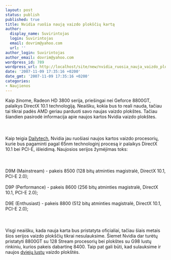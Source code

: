 ```yaml
---
layout: post
status: publish
published: true
title: Nvidia ruošia naują vaizdo plokščių kartą
author:
  display_name: Suvirintojas
  login: Suvirintojas
  email: dovrim@yahoo.com
  url: ''
author_login: Suvirintojas
author_email: dovrim@yahoo.com
wordpress_id: 789
wordpress_url: http://localhost/site/new/nvidia_ruosia_nauja_vaizdo_ploksciu_karta/
date: '2007-11-09 17:35:16 +0200'
date_gmt: '2007-11-09 17:35:16 +0200'
categories:
- Naujienos
---
```

<p>Kaip žinome, Radeon HD 3800 serija, priešingai nei Geforce 8800GT, palaikys DirectX 10.1 technologiją. Neaišku, kokia bus to reali nauda, tačiau tai tikrai padės AMD geriau parduoti savo naujas vaizdo plokštes. Tačiau šiandien pasirodė informacija apie naujos kartos Nvidia vaizdo plokštes.<br />
<br><br />
<br>Kaip teigia <a class="ns" href="http://www.dailytech.com/What+a+Mess+Nextgeneration+NVIDIA+Codenames+Revealed/article9506.htm">Dailytech</a>, Nvidia jau ruošiasi naujos kartos vaizdo procesorių, kurie bus pagaminti pagal 65nm technologinį procesą ir palaikys DirectX 10.1 bei PCI-E, išleidimą. Naujosios serijos žymėjimas toks:<br />
<br><br />
<br>D9M (Mainstream) - pakeis 8500 (128 bitų atminties magistralė, DirectX 10.1, PCI-E 2.0);<br />
<br>D9P (Performance) - pakeis 8600 (256 bitų atminties magistralė, DirectX 10.1, PCI-E 2.0);<br />
<br>D9E (Enthusiast) - pakeis 8800 (512 bitų atminties magistralė, DirectX 10.1, PCI-E 2.0);<br />
<br><br />
<br>Visgi neaišku, kada nauja karta bus pristatyta oficialiai, tačiau šiais metais šios serijos vaizdo plokščių tikrai nesulauksime. Šiemet Nvidia dar turėtų pristatyti 8800GT su 128 Stream procesorių bei plokštes su G98 lustų rinkiniu, kurios pakeis dabartinę 8400. Taip pat gali būti, kad sulauksime ir naujos <a class="ns" href="http://www.technews.lt/?id=Kas&amp;Id=477">dviejų lustų</a> vaizdo plokštės.</p>

